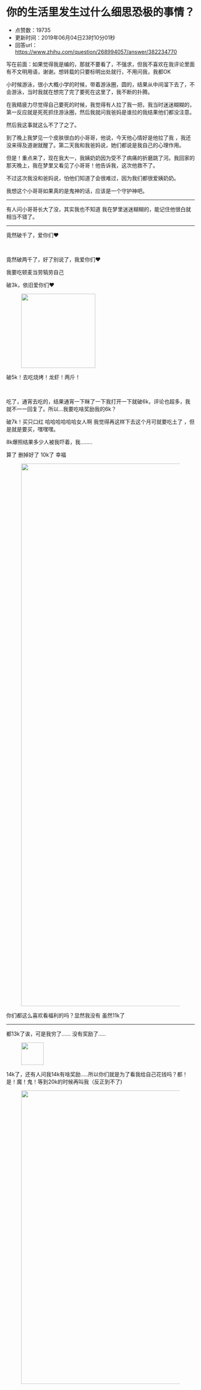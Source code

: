 # 你的生活里发生过什么细思恐极的事情？
- 点赞数：19735
- 更新时间：2019年06月04日23时10分01秒
- 回答url：https://www.zhihu.com/question/268994057/answer/382234770
<body>
 <p data-pid="ni2qNn6B">写在前面：如果觉得我是编的，那就不要看了，不强求，但我不喜欢在我评论里面有不文明用语，谢谢。想转载的只要标明出处就行，不用问我，我都OK</p>
 <p data-pid="8bDbimpd">小时候游泳，很小大概小学的时候，带着游泳圈，圆的，结果从中间溜下去了，不会游泳，当时我就在想完了完了要死在这里了，我不断的扑腾。</p>
 <p data-pid="9a0M8hl9">在我精疲力尽觉得自己要死的时候，我觉得有人拉了我一把，我当时迷迷糊糊的，第一反应就是死死抓住游泳圈，然后我就问我爸妈是谁拉的我结果他们都没注意。</p>
 <p data-pid="dv-9qqU2">然后我这事就这么不了了之了。</p>
 <p data-pid="05RhNRL5">到了晚上我梦见一个皮肤很白的小哥哥，他说，今天他心情好是他拉了我 ，我还没来得及道谢就醒了。第二天我和我爸妈说，她们都说是我自己的心理作用。</p>
 <p data-pid="8ZE-KiyN">但是！重点来了，现在我大一，我姨奶奶因为受不了病痛的折磨跳了河。我回家的那天晚上，我在梦里又看见了小哥哥！他告诉我，这次他救不了。</p>
 <p data-pid="A8vVfjRh">不过这次我没和爸妈说，怕他们知道了会很难过，因为我们都很爱姨奶奶。</p>
 <p data-pid="23aN_SLc">我想这个小哥哥如果真的是鬼神的话，应该是一个守护神吧。</p>
 <hr>
 <p data-pid="a-syUjRo">有人问小哥哥长大了没，其实我也不知道 我在梦里迷迷糊糊的，能记住他很白就相当不错了。</p>
 <hr>
 <p data-pid="4fCLA9Z8">竟然破千了，爱你们❤</p>
 <p class="ztext-empty-paragraph"><br></p>
 <p data-pid="wPuUBMDR">竟然破两千了，好了别说了，我爱你们❤</p>
 <p data-pid="VVxy3wrG">我要吃顿麦当劳犒劳自己</p>
 <p data-pid="G40bnXCv">破3k，依旧爱你们❤</p>
 <figure data-size="normal">
  <img src="https://picx.zhimg.com/50/v2-f46c7c30a0a0d3f1e6e2f13510dccab4_720w.jpg?source=1940ef5c" data-rawwidth="198" data-rawheight="198" data-size="normal" data-original-token="v2-f46c7c30a0a0d3f1e6e2f13510dccab4" class="content_image" width="198">
 </figure>
 <p data-pid="sCcZTP6R">破5k！去吃烧烤！龙虾！两斤！</p>
 <p class="ztext-empty-paragraph"><br></p>
 <p data-pid="y9e0ZIY7">吃了，通宵去吃的，结果通宵一下眯了一下我打开一下就破6k，评论也超多，我就不一一回复了。所以...我要吃啥奖励我的6k？</p>
 <p data-pid="SY1Hk3mF">破7k！买只口红 哈哈哈哈哈哈女人啊 我觉得再这样下去这个月可就要吃土了 ，但是就是要买，嘿嘿嘿。</p>
 <p data-pid="0Bzwa-Te">8k爆照结果多少人被我吓着，我........</p>
 <p data-pid="sPxoOGmh">算了 删掉好了 10k了 幸福</p>
 <figure data-size="normal">
  <img src="https://pica.zhimg.com/50/v2-aa218fdcd8e269fc7ebc6f9ebe2ec46a_720w.jpg?source=1940ef5c" data-rawwidth="1448" data-rawheight="2048" data-size="normal" data-original-token="v2-2e89026f237b80fcc0598260961a1958" data-default-watermark-src="https://picx.zhimg.com/50/v2-dfe734b84bd787f0f7702d2172fb2b75_720w.jpg?source=1940ef5c" class="origin_image zh-lightbox-thumb" width="1448" data-original="https://picx.zhimg.com/v2-aa218fdcd8e269fc7ebc6f9ebe2ec46a_r.jpg?source=1940ef5c">
 </figure>
 <p data-pid="NI97hlpX">你们都这么喜欢看福利的吗？显然我没有 虽然11k了</p>
 <hr>
 <p data-pid="paWNCgU8">都13k了诶，可是我穷了...... 没有奖励了.....</p>
 <figure data-size="normal">
  <img src="https://pic1.zhimg.com/50/v2-cbe3f227c4cf6ea4aa968751348f407a_720w.jpg?source=1940ef5c" data-rawwidth="60" data-rawheight="60" data-size="normal" data-original-token="v2-cbe3f227c4cf6ea4aa968751348f407a" class="content_image" width="60">
 </figure>
 <p data-pid="9OhmkpeG">14k了，还有人问我14k有啥奖励.....所以你们就是为了看我给自己花钱吗？都！是！魔！鬼！等到20k的时候再叫我（反正到不了)</p>
 <figure data-size="normal">
  <img src="https://picx.zhimg.com/50/v2-7ebe557c7fe05d3ac9495ed1fcf1ea9a_720w.jpg?source=1940ef5c" data-rawwidth="783" data-rawheight="832" data-size="normal" data-original-token="v2-a7f2637ab539fd400dafc5fd72937f3f" data-default-watermark-src="https://pica.zhimg.com/50/v2-eb35239dcfb1d0dee683c171f7131c2e_720w.jpg?source=1940ef5c" class="origin_image zh-lightbox-thumb" width="783" data-original="https://picx.zhimg.com/v2-7ebe557c7fe05d3ac9495ed1fcf1ea9a_r.jpg?source=1940ef5c">
 </figure>
 <p></p>
</body>